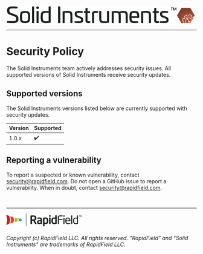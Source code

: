 <!--
Copyright (c) RapidField LLC. Licensed under the MIT License. See LICENSE.txt in the project root for license information.
-->

![Solid Instruments logo](SolidInstruments.Logo.Color.Transparent.500w.png)
- - -

# Security Policy

The Solid Instruments team actively addresses security issues. All supported versions of Solid Instruments receive security updates.

## Supported versions

The Solid Instruments versions listed below are currently supported with security updates.

| Version | Supported          |
| ------- | ------------------ |
| 1.0.x   | :heavy_check_mark: |

## Reporting a vulnerability

To report a suspected or known vulnerability, contact [security@rapidfield.com](mailto:security@rapidfield.com). Do not open a GitHub issue to report a vulnerability. When in doubt, contact [security@rapidfield.com](mailto:security@rapidfield.com).

<br />

- - -

![RapidField logo](RapidField.Logo.Color.Black.Transparent.200w.png)

###### Copyright (c) RapidField LLC. All rights reserved. "RapidField" and "Solid Instruments" are trademarks of RapidField LLC.
